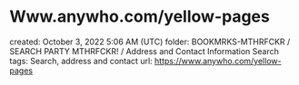 # Www.anywho.com/yellow-pages

created: October 3, 2022 5:06 AM (UTC)
folder: BOOKMRKS-MTHRFCKR / SEARCH PARTY MTHRFCKR! / Address and Contact Information Search
tags: Search, address and contact
url: https://www.anywho.com/yellow-pages